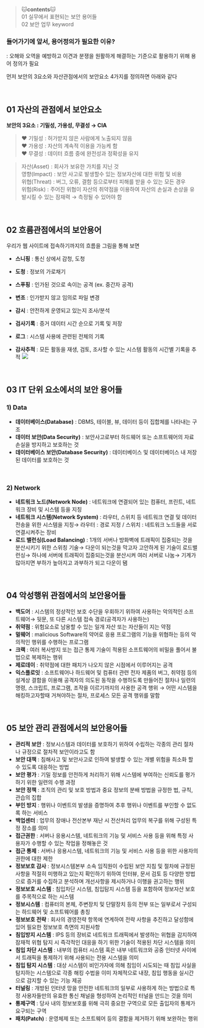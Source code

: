 > 🐱**contents**🐱 <br>
01 실무에서 표현되는 보안 용어들 <br>
02 보안 업무 keyword


### 들어가기에 앞서, 용어정의가 필요한 이유?

: 오해와 오역을 예방하고 이견과 분쟁을 원활하게 해결하는 기준으로 활용하기 위해 용어 정의가 필요


먼저 보안의 3요소와 자산관점에서의 보안요소 4가지를 정의하면 아래와 같다

<br>

## 01 자산의 관점에서 보안요소

**보안의 3요소 : 기밀성, 가용성, 무결성 → CIA**
> ♥ 기밀성 : 허가받지 않은 사람에게 노출되지 않음 <br>
♥ 가용성 : 자산의 계속적 이용을 가능케 함 <br>
♥ 무결성 : 데이터 흐름 중에 완전성과 정확성을 유지

> 자산(Asset) : 회사가 보유한 가치를 지닌 것 <br>
영향(Impact) : 보안 사고로 발생할수 있는 정보자산에 대한 위험 및 비용 <br>
위협(Threat) : 버그, 오류, 결함 등으로부터 피해를 받을 수 있는 모든 경우 <br>
위험(Risk) : 주어진 위협이 자산의 취약점을 이용하여 자산의 손실과 손상을 유발시킬 수 있는 잠재력 → 측정될 수 있어야 함

<br>

## 02 흐름관점에서의 보안용어

우리가 웹 사이트에 접속하기까지의 흐름을 그림을 통해 보면

- **스니핑** : 통신 상에서 감청, 도청

- **도청** : 정보의 가로채기

- **스푸핑** : 인가된 것으로 속이는 공격 (ex. 중간자 공격)

- **변조** : 인가받지 않고 임의로 파일 변경



- **감시** : 안전하게 운영되고 있는지 조사/분석

- **검사기록** : 증거 데이터 시간 순으로 기록 및 저장

- **로그** : 시스템 사용에 관련된 전체의 기록

- **감사추적** : 모든 활동을 재생, 검토, 조사할 수 있는 시스템 활동의 시간별 기록을 추적
![](https://velog.velcdn.com/images/hrnn00/post/ad42eb82-6445-44dd-b08e-565f188ce3a9/image.png)






<br>




## 03  IT 단위 요소에서의 보안 용어들

###  1) Data
- **데이터베이스(Database)** : DBMS, 테이블, 뷰, 데이터 등이 집합체를 나타내는 구조
- **데이터 보안(Data Security)** : 보안사고로부터 하드웨어 또는 소프트웨어의 자료 손실을 방지하고 보호하는 것
- **데이터베이스 보안(Database Security)** : 데이터베이스 및 데이터베이스 내 저장된 데이터를 보호하는 것

<br>

###  2) Network
- **네트워크 노드(Network Node)** : 네트워크에 연결되어 있는 컴퓨터, 프린트, 네트워크 장비 및 시스템 등을 지칭
- **네트워크 시스템(Network System)** : 라우터, 스위치 등 네트워크 연결 및 데이터 전송을 위한 시스템을 지칭→ 라우터 : 경로 지정 / 스위치 : 네트워크 노드들을 서로 연결시켜주는 장비
- **로드 밸런싱(Load Balancing)** : 1개의 서버나 방화벽에 트래픽이 집중되는 것을 분산시키기 위한 스위칭 기술→ 다운이 되는것을 막고자 고안하게 된 기술이 로드밸런싱→ 하나에 서버에 트래픽이 집중되는것을 분산시켜 여러 서버로 나눔→ 기계가 많아지면 부하가 높아지고 과부하가 되고 다운이 됌

<br>

## 04 악성행위 관점에서의 보안용어들

- **백도어** : 시스템의 정상적인 보호 수단을 우회하기 위하여 사용하는 악의적인 소프트웨어→ 뒷문, 또 다른 시스템 접속 경로(공격자가 사용하는)
- **취약점** : 위험요소로 남용할 수 있는 일개 자산 또는 자산들이 지는 약점
- **멀웨어** : malicious Software의 약어로 응용 프로그램의 기능을 위협하는 등의 악의적인 행위를 수행하는 프로그램
- **크랙** : 여러 복사방지 또는 접근 통제 기술이 적용된 소프트웨어의 비밀을 풀어서 불법으로 복제하는 행위
- **제로데이** : 취약점에 대한 패치가 나오지 않은 시점에서 이루어지는 공격
- **익스플로잇** : 소프트웨어나 하드웨어 및 컴퓨터 관련 전자 제품의 버그, 취약점 등의 설계상 결함을 이용해 공격자의 의도된 동작을 수행하도록 만들어진 절차나 일련의 명령, 스크립트, 프로그램, 조작을 이르기까지의 사용한 공격 행위 → 어떤 시스템을 해킹하고자할때 거쳐야하는 절차, 프로세스 모든 공격 행위를 말함

<br>

## 05 보안 관리 관점에서의 보안용어들

- **관리적 보안** : 정보시스템과 데이터를 보호하기 위하여 수립하는 각종의 관리 절차나 규정으로 절차적 보안이라고도 함
- **보안 대책** : 침해사고 및 보안사고로 인하여 발생할 수 있는 개별 위험을 최소화 할 수 있도록 대응하는 방법
- **보안 평가** : 기밀 정보를 안전하게 처리하기 위해 시스템에 부여하는 신뢰도를 평가하기 위한 일련의 수행 과정
- **보안 정책** : 조직의 관리 및 보호 방법과 중요 정보의 분배 방법을 규정한 법, 규칙, 관습의 집합
- **부인 방지** : 행위나 이벤트의 발생을 증명하여 추후 행위나 이벤트를 부인할 수 없도록 하는 서비스
- **백업센터** : 업무의 장애나 전산본부 재난 시 전산처리 업무의 복구를 위해 구성된 특정 장소를 의미
- **접근권한** : 서버나 응용시스템, 네트워크의 기능 및 서비스 사용 등을 위해 특정 사용자가 수행할 수 있는 작업을 정해놓은 것
- **접근 통제** : 서버나 응용시스템, 네트워크의 기능 및 서비스 사용 등을 위한 사용자의 권한에 대한 제한
- **정보보호 감사** : 정보시스템본부 소속 임직원이 수립된 보안 지침 및 절차에 규정된 사항을 적절히 미행하고 있는지 확인하기 위하여 인터뷰, 문서 검토 등 다양한 방법으로 증거를 수집하고 분석하며 개선사항을 제시하거나 이행을 권고하는 행위
- **정보보호 시스템** : 침입차단 시스템, 침입탐지 시스템 등을 포함하여 정보자산 보호를 주목적으로 하는 시스템
- **정보시스템** : 컴퓨터의 본체, 주변장치 및 단말장치 등의 전부 또는 일부로서 구성되는 하드웨어 및 소프트웨어를 총칭
- **정보보호 전략** : 회사의 경영전략 항목에 연계하여 전략 사항을 추진하고 달성함에 있어 필요한 정보보호 측면의 지원사항
- **침입방지 시스템** : IPS 등의 장비로 네트워크 트래픽에서 발생하는 위협을 감지하여 잠재적 위협 탐지 시 즉각적인 대응을 하기 위한 기술이 적용된 차단 시스템을 의미
- **침입 차단 시스템** : 내부의 컴퓨터 시스템 혹은 내부 네트워크와 공중 인터넷 사이에서 트래픽을 통제하기 위해 사용되는 전용 시스템을 의미
- **침입 탐지 시스템** : 대상 시스템이 비인가자에 의해 침임이 시도되는 때 침입 사실을 탐지하는 시스템으로 각종 해킹 수법을 이미 자체적으로 내장, 침입 행동을 실시간으로 감지할 수 있는 기능 제공
- **터널링** : 개방된 인터넷 망을 안전한 네트워크의 일부로 사용하게 하는 방법으로 특정 사용자들만의 유효한 통신 채널을 형성하여 논리적인 터널을 만드는 것을 의미
- **통제구역** : 당사 내의 정보보호를 위해 극히 중요한 구역으로 모든 출입자의 통제가 요구되는 구역
- **패치(Patch)** : 운영체제 또는 소프트웨어 등의 결함을 제거하기 위해 보완하는 행위
